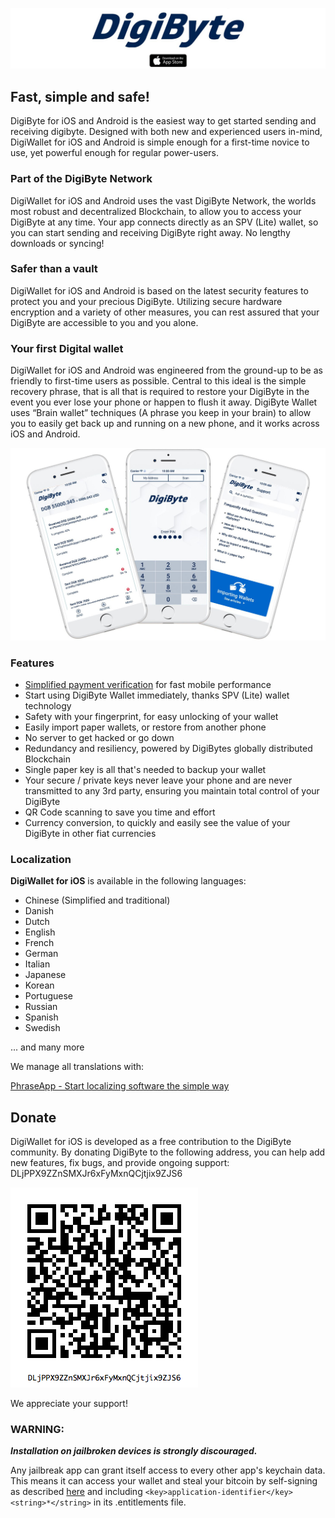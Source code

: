 [![DigiByte](/images/top-logo.jpg)](https://apps.apple.com/app/digibyte/id1378061425)

## Fast, simple and safe!

DigiByte for iOS and Android is the easiest way to get started sending and receiving digibyte. Designed with both new and experienced users in-mind, DigiWallet for iOS and Android is simple enough for a first-time novice to use, yet powerful enough for regular power-users.

### Part of the DigiByte Network

DigiWallet for iOS and Android uses the vast DigiByte Network, the worlds most robust and decentralized Blockchain, to allow you to access your DigiByte at any time. Your app connects directly as an SPV (Lite) wallet, so you can start sending and receiving DigiByte right away. No lengthy downloads or syncing!

### Safer than a vault 

DigiWallet for iOS and Android is based on the latest security features to protect you and your precious DigiByte. Utilizing secure hardware encryption and a variety of other measures, you can rest assured that your DigiByte are accessible to you and you alone.

### Your first Digital wallet

DigiWallet for iOS and Android was engineered from the ground-up to be as friendly to first-time users as possible. Central to this ideal is the simple recovery phrase, that is all that is required to restore your DigiByte in the event you ever lose your phone or happen to flush it away. DigiByte Wallet uses “Brain wallet” techniques (A phrase you keep in your brain) to allow you to easily get back up and running on a new phone, and it works across iOS and Android.

![screenshots](/images/screenshots.jpg)

### Features

- [Simplified payment verification](https://github.com/bitcoin/bips/blob/master/bip-0037.mediawiki) for fast mobile performance
- Start using DigiByte Wallet immediately, thanks SPV (Lite) wallet technology
- Safety with your fingerprint, for easy unlocking of your wallet
- Easily import paper wallets, or restore from another phone
- No server to get hacked or go down
- Redundancy and resiliency, powered by DigiBytes globally distributed Blockchain
- Single paper key is all that's needed to backup your wallet
- Your secure / private keys never leave your phone and are never transmitted to any 3rd party, ensuring you maintain total control of your DigiByte
- QR Code scanning to save you time and effort
- Currency conversion, to quickly and easily see the value of your DigiByte in other fiat currencies

### Localization

**DigiWallet for iOS** is available in the following languages:

- Chinese (Simplified and traditional)
- Danish
- Dutch
- English
- French
- German
- Italian
- Japanese
- Korean
- Portuguese
- Russian
- Spanish
- Swedish

... and many more

We manage all translations with:

[PhraseApp - Start localizing software the simple way](https://phraseapp.com)

## Donate

DigiWallet for iOS is developed as a free contribution to the DigiByte community.  By donating DigiByte to the following address, you can help add new features, fix bugs, and provide ongoing support: DLjPPX9ZZnSMXJr6xFyMxnQCjtjix9ZJS6

![donate](/images/digiwallet_donation.jpg)

We appreciate your support!

### WARNING:

***Installation on jailbroken devices is strongly discouraged.***

Any jailbreak app can grant itself access to every other app's keychain data. This means it can access your wallet and steal your bitcoin by self-signing as described [here](http://www.saurik.com/id/8) and including `<key>application-identifier</key><string>*</string>` in its .entitlements file.
